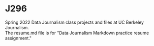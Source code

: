 # J296

Spring 2022 Data Journalism class projects and files at UC Berkeley Journalism.<br/>
The resume.md file is for "Data Journalism Markdown practice resume assignment."
